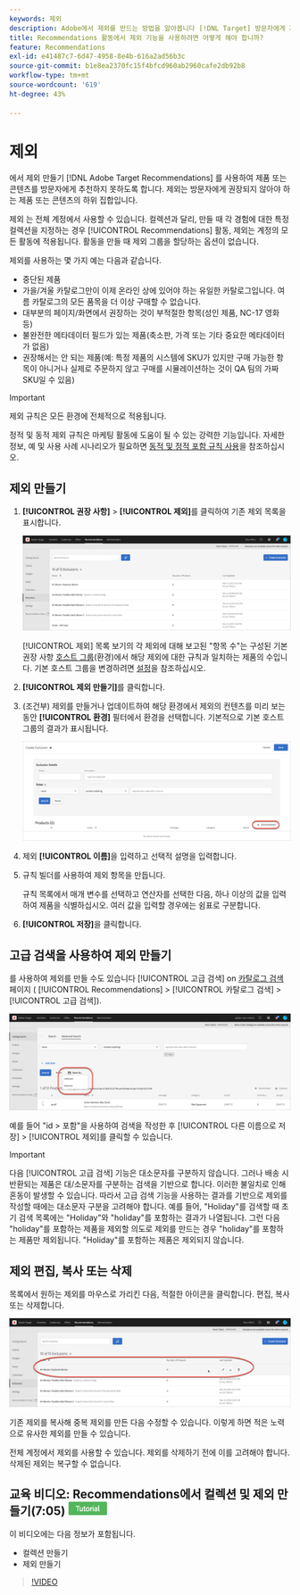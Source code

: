 ```yaml
---
keywords: 제외
description: Adobe에서 제외를 만드는 방법을 알아봅니다 [!DNL Target] 방문자에게 제품이나 컨텐츠가 추천되지 않도록 하는 Recommendations의 노력이 포함되어 있습니다.
title: Recommendations 활동에서 제외 기능을 사용하려면 어떻게 해야 합니까?
feature: Recommendations
exl-id: e41487c7-6d47-4958-8e4b-616a2ad56b3c
source-git-commit: b1e8ea2370fc15f4bfcd960ab2960cafe2db92b8
workflow-type: tm+mt
source-wordcount: '619'
ht-degree: 43%

---
```


# 제외

에서 제외 만들기 [!DNL Adobe Target Recommendations] 를 사용하여 제품 또는 콘텐츠를 방문자에게 추천하지 못하도록 합니다. 제외는 방문자에게 권장되지 않아야 하는 제품 또는 콘텐츠의 하위 집합입니다.

제외 는 전체 계정에서 사용할 수 있습니다. 컬렉션과 달리, 만들 때 각 경험에 대한 특정 컬렉션을 지정하는 경우 [!UICONTROL Recommendations] 활동, 제외는 계정의 모든 활동에 적용됩니다. 활동을 만들 때 제외 그룹을 할당하는 옵션이 없습니다.

제외를 사용하는 몇 가지 예는 다음과 같습니다.

* 중단된 제품
* 가을/겨울 카탈로그만이 이제 온라인 상에 있어야 하는 유일한 카탈로그입니다. 여름 카탈로그의 모든 품목을 더 이상 구매할 수 없습니다.
* 대부분의 페이지/화면에서 권장하는 것이 부적절한 항목(성인 제품, NC-17 영화 등)
* 불완전한 메타데이터 필드가 있는 제품(축소판, 가격 또는 기타 중요한 메타데이터가 없음)
* 권장해서는 안 되는 제품(예: 특정 제품의 시스템에 SKU가 있지만 구매 가능한 항목이 아니거나 실제로 주문하지 않고 구매를 시뮬레이션하는 것이 QA 팀의 가짜 SKU일 수 있음)

>[!IMPORTANT]
>
>제외 규칙은 모든 환경에 전체적으로 적용됩니다.
>
>정적 및 동적 제외 규칙은 마케팅 활동에 도움이 될 수 있는 강력한 기능입니다. 자세한 정보, 예 및 사용 사례 시나리오가 필요하면 [동적 및 정적 포함 규칙 사용](/help/main/c-recommendations/c-algorithms/use-dynamic-and-static-inclusion-rules.md#concept_4CB5C0FA705D4E449BD0B37B3D987F9F)을 참조하십시오.

## 제외 만들기

1. **[!UICONTROL 권장 사항]** > **[!UICONTROL 제외]**&#x200B;를 클릭하여 기존 제외 목록을 표시합니다.

   ![](assets/exclusions_list.png)

   [!UICONTROL 제외] 목록 보기의 각 제외에 대해 보고된 &quot;항목 수&quot;는 구성된 기본 권장 사항 [호스트 그룹](/help/main/administrating-target/hosts.md)(환경)에서 해당 제외에 대한 규칙과 일치하는 제품의 수입니다. 기본 호스트 그룹을 변경하려면 [설정](https://developer.adobe.com/target/implement/recommendations/)을 참조하십시오.

1. **[!UICONTROL 제외 만들기]**&#x200B;를 클릭합니다.

1. (조건부) 제외를 만들거나 업데이트하여 해당 환경에서 제외의 컨텐츠를 미리 보는 동안 **[!UICONTROL 환경]** 필터에서 환경을 선택합니다. 기본적으로 기본 호스트 그룹의 결과가 표시됩니다.

   ![제외 만들기](/help/main/c-recommendations/c-products/assets/CreateExclusion.png)

1. 제외 **[!UICONTROL 이름]**&#x200B;을 입력하고 선택적 설명을 입력합니다.

1. 규칙 빌더를 사용하여 제외 항목을 만듭니다.

   규칙 목록에서 매개 변수를 선택하고 연산자를 선택한 다음, 하나 이상의 값을 입력하여 제품을 식별하십시오. 여러 값을 입력할 경우에는 쉼표로 구분합니다.

1. **[!UICONTROL 저장]**&#x200B;을 클릭합니다.

## 고급 검색을 사용하여 제외 만들기

를 사용하여 제외를 만들 수도 있습니다 [!UICONTROL 고급 검색] on [카탈로그 검색](/help/main/c-recommendations/c-products/catalog-search.md#save-as) 페이지 ( [!UICONTROL Recommendations] > [!UICONTROL 카탈로그 검색] > [!UICONTROL 고급 검색]).

![다른 이름으로 저장 대화 상자](/help/main/c-recommendations/c-products/assets/save-as.png)

예를 들어 &quot;id > 포함&quot;을 사용하여 검색을 작성한 후 [!UICONTROL 다른 이름으로 저장] > [!UICONTROL 제외]를 클릭할 수 있습니다.

>[!IMPORTANT]
>
>다음 [!UICONTROL 고급 검색] 기능은 대소문자를 구분하지 않습니다. 그러나 배송 시 반환되는 제품은 대/소문자를 구분하는 검색을 기반으로 합니다. 이러한 불일치로 인해 혼동이 발생할 수 있습니다. 따라서 고급 검색 기능을 사용하는 결과를 기반으로 제외를 작성할 때에는 대소문자 구분을 고려해야 합니다. 예를 들어, &quot;Holiday&quot;를 검색할 때 초기 검색 목록에는 &quot;Holiday&quot;와 &quot;holiday&quot;를 포함하는 결과가 나열됩니다. 그런 다음 &quot;holiday&quot;를 포함하는 제품을 제외할 의도로 제외를 만드는 경우 &quot;holiday&quot;를 포함하는 제품만 제외됩니다. &quot;Holiday&quot;를 포함하는 제품은 제외되지 않습니다.

## 제외 편집, 복사 또는 삭제

목록에서 원하는 제외를 마우스로 가리킨 다음, 적절한 아이콘을 클릭합니다. 편집, 복사 또는 삭제합니다.

![제외에 대한 마우스로 가리키기 아이콘](/help/main/c-recommendations/c-products/assets/hover-exclusions.png)

기존 제외를 복사해 중복 제외를 만든 다음 수정할 수 있습니다. 이렇게 하면 적은 노력으로 유사한 제외를 만들 수 있습니다.

전체 계정에서 제외를 사용할 수 있습니다. 제외를 삭제하기 전에 이를 고려해야 합니다. 삭제된 제외는 복구할 수 없습니다.

## 교육 비디오: Recommendations에서 컬렉션 및 제외 만들기(7:05) ![튜토리얼 배지](/help/main/assets/tutorial.png)

이 비디오에는 다음 정보가 포함됩니다.

* 컬렉션 만들기
* 제외 만들기

>[!VIDEO](https://video.tv.adobe.com/v/27689)

